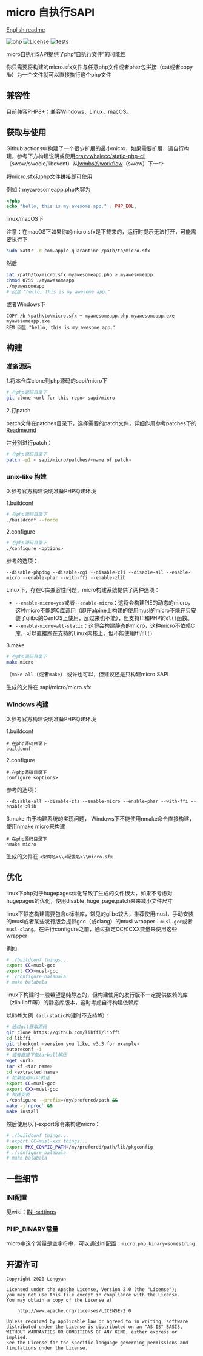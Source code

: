 # micro 自执行SAPI

[English readme](Readme.EN.md)

![php](https://img.shields.io/badge/php-8.0--8.2-royalblue.svg)
[![License](https://img.shields.io/badge/License-Apache%202.0-blue.svg)](https://opensource.org/licenses/Apache-2.0)
[![tests](https://github.com/dixyes/phpmicro/actions/workflows/tests.yml/badge.svg)](https://github.com/dixyes/phpmicro/actions/workflows/tests.yml)

micro自执行SAPI提供了php“自执行文件”的可能性

你只需要将构建的micro.sfx文件与任意php文件或者phar包拼接（cat或者copy /b）为一个文件就可以直接执行这个php文件

## 兼容性

目前兼容PHP8+；兼容Windows、Linux、macOS。

## 获取与使用

Github actions中构建了一个很少扩展的最小micro，如果需要扩展，请自行构建，参考下方构建说明或使用[crazywhalecc/static-php-cli](https://github.com/crazywhalecc/static-php-cli)（swow/swoole/libevent）从[lwmbs的workflow](https://github.com/dixyes/lwmbs/actions)（swow）下一个

将micro.sfx和php文件拼接即可使用

例如：myawesomeapp.php内容为

```php
<?php
echo "hello, this is my awesome app." . PHP_EOL;
```

linux/macOS下

注意：在macOS下如果你的micro.sfx是下载来的，运行时提示无法打开，可能需要执行下

```bash
sudo xattr -d com.apple.quarantine /path/to/micro.sfx
```

然后

```bash
cat /path/to/micro.sfx myawesomeapp.php > myawesomeapp
chmod 0755 ./myawesomeapp
./myawesomeapp
# 回显 "hello, this is my awesome app."
```

或者Windows下

```batch
COPY /b \path\to\micro.sfx + myawesomeapp.php myawesomeapp.exe
myawesomeapp.exe
REM 回显 "hello, this is my awesome app."
```

## 构建

### 准备源码

1.将本仓库clone到php源码的sapi/micro下

```bash
# 在php源码目录下
git clone <url for this repo> sapi/micro
```

2.打patch

patch文件在patches目录下，选择需要的patch文件，详细作用参考patches下的[Readme.md](patches/Readme.md)

并分别进行patch：

```bash
# 在php源码目录下
patch -p1 < sapi/micro/patches/<name of patch>
```

### unix-like 构建

0.参考官方构建说明准备PHP构建环境

1.buildconf

```bash
# 在php源码目录下
./buildconf --force
```

2.configure

```bash
# 在php源码目录下
./configure <options>
```

参考的选项：

`--disable-phpdbg --disable-cgi --disable-cli --disable-all --enable-micro --enable-phar --with-ffi --enable-zlib`

Linux下，存在C库兼容性问题，micro构建系统提供了两种选项：

- `--enable-micro=yes`或者`--enable-micro`：这将会构建PIE的动态的micro，这种micro不能跨C库调用（即在alpine上构建的使用musl的micro不能在只安装了glibc的CentOS上使用，反过来也不能），但支持ffi和PHP的`dl()`函数。
- `--enable-micro=all-static`：这将会构建静态的micro，这种micro不依赖C库，可以直接跑在支持的Linux内核上，但不能使用ffi/`dl()`

3.make

```bash
# 在php源码目录下
make micro
```

（`make all`（或者`make`） 或许也可以，但建议还是只构建micro SAPI

生成的文件在 sapi/micro/micro.sfx

### Windows 构建

0.参考官方构建说明准备PHP构建环境

1.buildconf

```batch
# 在php源码目录下
buildconf
```

2.configure

```batch
# 在php源码目录下
configure <options>
```

参考的选项：

`--disable-all --disable-zts --enable-micro --enable-phar --with-ffi --enable-zlib`

3.make
由于构建系统的实现问题， Windows下不能使用nmake命令直接构建，使用nmake micro来构建

```batch
# 在php源码目录下
nmake micro
```

生成的文件在 `<架构名>\\<配置名>\\micro.sfx`

## 优化

linux下php对于hugepages优化导致了生成的文件很大，如果不考虑对hugepages的优化，使用disable_huge_page.patch来来减小文件尺寸

linux下静态构建需要包含c标准库，常见的glibc较大，推荐使用musl，手动安装的musl或者某些发行版会提供gcc（或clang）的musl wrapper：`musl-gcc`或者`musl-clang`。在进行configure之前，通过指定CC和CXX变量来使用这些wrapper

例如

```bash
# ./buildconf things...
export CC=musl-gcc
export CXX=musl-gcc
# ./configure balabala
# make balabala
```

linux下构建时一般希望是纯静态的，但构建使用的发行版不一定提供依赖的库（zlib libffi等）的静态库版本，这时考虑自行构建依赖库

以libffi为例（`all-static`构建时不支持ffi）：

```bash
# 通过git获取源码
git clone https://github.com/libffi/libffi
cd libffi
git checkout <version you like, v3.3 for example>
autoreconf -i
# 或者直接下载tarball解压
wget <url>
tar xf <tar name>
cd <extracted name>
# 如果使用musl的话
export CC=musl-gcc
export CXX=musl-gcc
# 构建安装
./configure --prefix=/my/prefered/path &&
make -j`nproc` &&
make install
```

然后使用以下export命令来构建micro：

```bash
# ./buildconf things...
# export CC=musl-xxx things...
export PKG_CONFIG_PATH=/my/prefered/path/lib/pkgconfig
# ./configure balabala
# make balabala
```

## 一些细节

### INI配置

见wiki：[INI-settings](https://github.com/easysoft/phpmicro/wiki/INI-settings)

### PHP_BINARY常量

micro中这个常量是空字符串，可以通过ini配置：`micro.php_binary=somestring`

## 开源许可

```plain
Copyright 2020 Longyan

Licensed under the Apache License, Version 2.0 (the "License");
you may not use this file except in compliance with the License.
You may obtain a copy of the License at

    http://www.apache.org/licenses/LICENSE-2.0

Unless required by applicable law or agreed to in writing, software
distributed under the License is distributed on an "AS IS" BASIS,
WITHOUT WARRANTIES OR CONDITIONS OF ANY KIND, either express or implied.
See the License for the specific language governing permissions and
limitations under the License.
```

